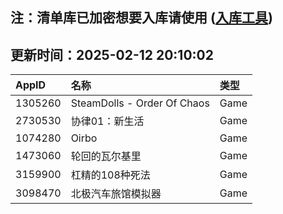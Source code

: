 ## 注：清单库已加密想要入库请使用 ([入库工具](https://github.com/BlankTMing/ManifestAutoUpdate/releases))

## 更新时间：2025-02-12 20:10:02
| AppID | 名称 | 类型  |
| :-------------------- | :----------------------------- | :----------- |
| 1305260 | SteamDolls - Order Of Chaos| Game |
| 2730530 | 协律01：新生活| Game |
| 1074280 | Oirbo| Game |
| 1473060 | 轮回的瓦尔基里| Game |
| 3159900 | 杠精的108种死法| Game |
| 3098470 | 北极汽车旅馆模拟器| Game |
